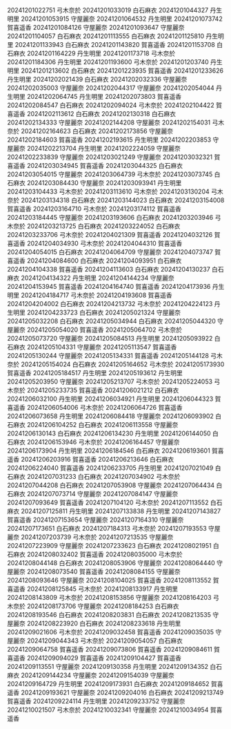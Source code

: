 20241201022751 弓木奈於
20241201033019 白石麻衣
20241201044327 丹生明里
20241201053915 守屋麗奈
20241201064532 丹生明里
20241201073742 賀喜遥香
20241201084126 守屋麗奈
20241201093647 守屋麗奈
20241201104057 白石麻衣
20241201113555 白石麻衣
20241201125810 丹生明里
20241201133943 白石麻衣
20241201143820 賀喜遥香
20241201153708 白石麻衣
20241201164229 丹生明里
20241201173718 弓木奈於
20241201184306 丹生明里
20241201193600 弓木奈於
20241201203740 丹生明里
20241201213602 白石麻衣
20241201223935 賀喜遥香
20241201233626 丹生明里
20241202021439 白石麻衣
20241202032336 守屋麗奈
20241202035003 守屋麗奈
20241202044317 守屋麗奈
20241202054044 丹生明里
20241202064745 丹生明里
20241202073803 賀喜遥香
20241202084547 白石麻衣
20241202094024 弓木奈於
20241202104422 賀喜遥香
20241202113612 白石麻衣
20241202130318 白石麻衣
20241202134333 守屋麗奈
20241202144208 守屋麗奈
20241202154031 弓木奈於
20241202164623 白石麻衣
20241202173856 守屋麗奈
20241202184603 賀喜遥香
20241202193615 丹生明里
20241202203853 守屋麗奈
20241202213704 丹生明里
20241202224059 守屋麗奈
20241202233839 守屋麗奈
20241203021249 守屋麗奈
20241203032321 賀喜遥香
20241203034945 賀喜遥香
20241203044325 白石麻衣
20241203054015 守屋麗奈
20241203064739 弓木奈於
20241203073745 白石麻衣
20241203084430 守屋麗奈
20241203093941 丹生明里
20241203104433 弓木奈於
20241203113610 弓木奈於
20241203130204 弓木奈於
20241203134318 白石麻衣
20241203144023 白石麻衣
20241203154008 賀喜遥香
20241203164710 弓木奈於
20241203174112 賀喜遥香
20241203184445 守屋麗奈
20241203193606 白石麻衣
20241203203946 弓木奈於
20241203213725 白石麻衣
20241203224052 白石麻衣
20241203233706 弓木奈於
20241204021309 賀喜遥香
20241204032126 賀喜遥香
20241204034930 弓木奈於
20241204044310 賀喜遥香
20241204054015 白石麻衣
20241204064709 守屋麗奈
20241204073747 賀喜遥香
20241204084600 白石麻衣
20241204093951 白石麻衣
20241204104338 賀喜遥香
20241204113603 白石麻衣
20241204130237 白石麻衣
20241204134322 丹生明里
20241204144234 守屋麗奈
20241204153945 賀喜遥香
20241204164740 賀喜遥香
20241204173936 丹生明里
20241204184717 弓木奈於
20241204193608 賀喜遥香
20241204204002 白石麻衣
20241204213732 弓木奈於
20241204224123 丹生明里
20241204233723 白石麻衣
20241205021324 守屋麗奈
20241205032208 白石麻衣
20241205034944 白石麻衣
20241205044320 守屋麗奈
20241205054020 賀喜遥香
20241205064702 弓木奈於
20241205073720 守屋麗奈
20241205084513 丹生明里
20241205093922 白石麻衣
20241205104331 守屋麗奈
20241205113547 賀喜遥香
20241205130244 守屋麗奈
20241205134331 賀喜遥香
20241205144128 弓木奈於
20241205154024 白石麻衣
20241205164652 弓木奈於
20241205173930 賀喜遥香
20241205184517 丹生明里
20241205193612 丹生明里
20241205203950 守屋麗奈
20241205213707 弓木奈於
20241205224053 弓木奈於
20241205233735 賀喜遥香
20241206021212 白石麻衣
20241206032100 丹生明里
20241206034921 丹生明里
20241206044323 賀喜遥香
20241206054006 弓木奈於
20241206064726 賀喜遥香
20241206073658 丹生明里
20241206084418 守屋麗奈
20241206093902 白石麻衣
20241206104252 白石麻衣
20241206113558 守屋麗奈
20241206130143 白石麻衣
20241206134230 丹生明里
20241206144050 白石麻衣
20241206153946 弓木奈於
20241206164457 守屋麗奈
20241206173904 丹生明里
20241206184546 白石麻衣
20241206193601 賀喜遥香
20241206203916 賀喜遥香
20241206213646 白石麻衣
20241206224040 賀喜遥香
20241206233705 丹生明里
20241207021049 白石麻衣
20241207031233 白石麻衣
20241207034902 弓木奈於
20241207044208 白石麻衣
20241207053908 守屋麗奈
20241207064434 白石麻衣
20241207073714 守屋麗奈
20241207084147 守屋麗奈
20241207093649 賀喜遥香
20241207104120 弓木奈於
20241207113552 白石麻衣
20241207125811 丹生明里
20241207133838 丹生明里
20241207143827 賀喜遥香
20241207153654 守屋麗奈
20241207164310 守屋麗奈
20241207173651 白石麻衣
20241207184313 弓木奈於
20241207193553 守屋麗奈
20241207203739 弓木奈於
20241207213535 守屋麗奈
20241207223909 守屋麗奈
20241207233623 白石麻衣
20241208021951 白石麻衣
20241208032402 賀喜遥香
20241208035000 弓木奈於
20241208044148 白石麻衣
20241208053906 守屋麗奈
20241208064440 守屋麗奈
20241208073540 賀喜遥香
20241208084155 守屋麗奈
20241208093646 守屋麗奈
20241208104025 賀喜遥香
20241208113552 賀喜遥香
20241208125845 弓木奈於
20241208133917 丹生明里
20241208143809 弓木奈於
20241208153856 守屋麗奈
20241208164203 弓木奈於
20241208173706 守屋麗奈
20241208184253 白石麻衣
20241208193546 白石麻衣
20241208203831 白石麻衣
20241208213535 守屋麗奈
20241208223920 白石麻衣
20241208233618 丹生明里
20241209021606 弓木奈於
20241209032458 賀喜遥香
20241209035035 守屋麗奈
20241209044343 弓木奈於
20241209054057 白石麻衣
20241209064758 賀喜遥香
20241209073806 賀喜遥香
20241209084611 賀喜遥香
20241209094029 賀喜遥香
20241209104427 賀喜遥香
20241209113551 守屋麗奈
20241209130358 丹生明里
20241209134352 白石麻衣
20241209144234 守屋麗奈
20241209154039 守屋麗奈
20241209164729 丹生明里
20241209173931 白石麻衣
20241209184652 賀喜遥香
20241209193621 守屋麗奈
20241209204016 白石麻衣
20241209213749 賀喜遥香
20241209224114 丹生明里
20241209233752 守屋麗奈
20241210021507 弓木奈於
20241210032341 守屋麗奈
20241210034954 賀喜遥香
